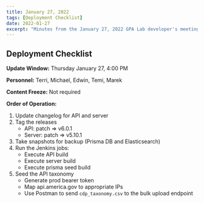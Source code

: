 ```yaml
---
title: January 27, 2022
tags: [Deployment Checklist]
date: 2022-01-27
excerpt: "Minutes from the January 27, 2022 GPA Lab developer's meeting. In which we write a deployment checklist."
---
```


## Deployment Checklist

**Update Window:** Thursday January 27, 4:00 PM

**Personnel:** Terri, Michael, Edwin, Temi, Marek

**Content Freeze:** Not required

**Order of Operation:**

1. Update changelog for API and server
1. Tag the releases
   - API: patch => v6.0.1
   - Server: patch => v5.10.1
1. Take snapshots for backup (Prisma DB and Elasticsearch)
1. Run the Jenkins jobs:
   - Execute API build
   - Execute server build
   - Execute prisma seed build
1. Seed the API taxonomy
   - Generate prod bearer token
   - Map api.america.gov to appropriate IPs
   - Use Postman to send `cdp_taxonomy.csv` to the bulk upload endpoint
